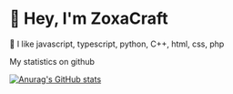 # 👋 Hey, I'm ZoxaCraft

💎 I like javascript, typescript, python, C++, html, css, php

My statistics on github

[![Anurag's GitHub stats](https://github-readme-stats.vercel.app/api?username=ZoxaCraft&theme=tokyonight)](https://github.com/anuraghazra/github-readme-stats)
